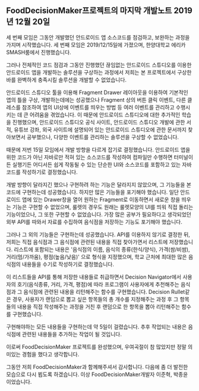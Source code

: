 FoodDecisionMaker프로젝트의 마지막 개발노트
2019년 12월 20일
----------------------------------------------
세 번째 모임은 그동안 개발했던 안드로이드 앱 소스코드를 점검하고, 보완하는 과정을 가지며 시작했습니다. 
세 번째 모임은 2019/12/15일에 가졌으며, 한양대학교 에리카 SMASH룸에서 진행했습니다.

그러나 전체적인 코드 점검과 그동안 진행했던 끊임없는 안드로이드 스튜디오를 이용한 안드로이드 앱을 개발하는 솔루션을 구상하는 과정에서
저희는 본 프로젝트에서 구상한 바를 완벽하게 충족시킬 솔루션을 개발할 수 없었습니다.

안드로이드 스튜디오 툴을 이용해 Fragment Drawer 레이아웃을 이용하여 기본적인 앱의 틀을 구상, 개발하는데에는 성공했으나 Fragment 상의
버튼 클릭 이벤트, 다른 클레스를 참조하여 앱의 UI상에 이벤트를 띄우는 방법 등 여러 이벤트를 관리하고 수행시키는 데 큰 어려움을 겪었습니다.
이 때문에 안드로이드 스튜디오에 대한 추가적인 학습을 진행했으며, 안드로이드 스튜디오 공식 사이트, 안드로이드 스튜디오 개발에 관한 서적,
유튜브 강좌, 외국 사이트에 설명되어 있는 안드로이드 스튜디오에 관한 문서까지 찾아보면서 공부했으나, 다양한 이벤트를 관리하는 솔루션을 구상할 수 
없었습니다.

때문에 저번 15일 모임에서 개발 방향을 다르게 잡기로 결정했습니다. 안드로이드 앱을 위한 코드가 아닌 자바로만 적혀 있는 소스코드를 작성하여
컴파일만 수행하면 터미널이든 실행기든 어디서든 쉽게 작동될 수 있는 단순한 UI와 소스코드를 포함하고 있는 자바 코드를 작성하기로 결정했습니다.

개발 방향이 달라지긴 했으나 구현하려 하는 기능은 달라지지 않았으며, 그 기능들을 본 코드에 구현하는데 성공했습니다.
하지만 많은 기능들을 포기해야 했습니다. 일단 안드로이드 앱에 있는 Drawer창을 열어 원하는 Fragment로 이동하면서 새로운 창을 띄우는 기능은
구현할 수 없었으며, 룰렛의 경우도 원래는 룰렛모양의 UI를 띄워 직접 돌리는 기능이었으나, 그 또한 구현할 수 없었습니다. 가장 많은 공부가
필요하다고 생각되었던 외부 API를 따와서 자료를 수집하여 음식점을 저장하는 기능도 포기해야 했습니다.

그러나 그 외의 기능들은 구현하는데 성공했습니다. API를 이용하지 않기로 결정한 뒤, 저희는 직접 음식점과 그 음식점에 관련된 내용을 
직접 찾아가면서 리스트에 저장했습니다. 리스트에 포함되는 내용은 '음식점의 이름, 음식의 종류(한식/양식), 가격(쌈/비쌈), 거리(멈/가까움), 평점(높음/낮음)'
으로 형식을 지정했으며, 학교 근처에 최대한 많은 음식점의 내용들을 수기로 작성하기로 결정했습니다.

이 리스트들을 API를 통해 저장한 내용들로 취급하면서 Decision Navigator에서 사용자의 호기(음식종류, 거리, 가격, 평점)에 따라 프로그램이 사용자에게
추천해주는 음식점과 그 음식점에 관련된 내용을 리턴해주는 함수를 구현했습니다. Decision Rullet같은 경우, 사용자가 랜덤으로 뽑고 싶은 항목들의
총 개수를 지정해주는 과정 후 그 항목들의 내용을 직접 작성해주는 과정을 거친 후 랜덤으로 한 항목을 뽑아 리턴해주는 함수를 구현했습니다.

구현해야하는 모든 내용들을 구현하는데 약 5일이 걸렸습니다. 추후 작업되는 내용은 음식점에 관련된 내용들을 추가하는 작업이 될 것입니다.

이로써 FoodDecisionMaker 프로젝트를 완성했으며, 우여곡절이 참 많았지만 정말 의미있는 경험을 했다고 생각합니다.

그동안 저희 FoodDecisionMaker과 함께해주셔서 감사합니다. 다음에 좀 더 발전한 모습으로 다시 뵙도록 하겠습니다.
이상 FoodDecisionMaker개발자 이준혁, 박종윤 이었습니다.
